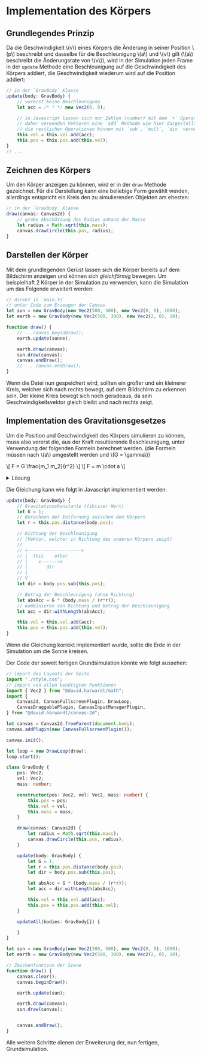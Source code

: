# Implementation des Körpers

## Grundlegendes Prinzip
Da die Geschwindigkeit \\(v\\) eines Körpers die Änderung in seiner Position \\(p\\) beschreibt
und dasselbe für die Beschleunigung \\(a\\) und \\(v\\) gilt (\\(a\\) beschreibt die Änderungsrate von \\(v\\)),
wird in der Simulation jeden Frame in der `update` Methode eine Beschleunigung auf die Geschwindigkeit des Körpers addiert,
die Geschwindigkeit wiederum wird auf die Position addiert:

```typescript
// in der `GravBody` Klasse
update(body: GravBody) {
    // vorerst keine Beschleunigung
    let acc = /* ? */ new Vec2(0, 0);

    // in Javascript lassen sich nur Zahlen (number) mit dem `+` Operator addieren
    // daher verwenden Vektoren eine `add` Methode wie hier dargestellt
    // die restlichen Operationen können mit `sub`, `mult`, `div` verwendet werden
    this.vel = this.vel.add(acc);
    this.pos = this.pos.add(this.vel);
}
// ...
```

## Zeichnen des Körpers
Um den Körper anzeigen zu können, wird er in der `draw` Methode gezeichnet.
Für die Darstellung kann eine beliebige Form gewählt werden, allerdings entspricht ein Kreis den zu simulierenden Objekten am ehesten:
```typescript
// in der `GravBody` Klasse
draw(canvas: Canvas2d) {
    // grobe Abschätzung des Radius anhand der Masse
    let radius = Math.sqrt(this.mass);
    canvas.drawCircle(this.pos, radius);
}
```

## Darstellen der Körper
Mit dem grundlegenden Gerüst lassen sich die Körper bereits auf dem Bildschirm anzeigen und können sich _gleichförmig_ bewegen.
Um beispielhaft 2 Körper in der Simulation zu verwenden, kann die Simulation um das Folgende erweitert werden:
```typescript
// direkt in `main.ts`
// unter Code zum Erzeugen der Canvas
let sun = new GravBody(new Vec2(500, 500), new Vec2(0, 0), 1000);
let earth = new GravBody(new Vec2(500, 300), new Vec2(2, 0), 20);

function draw() {
    // ...canvas.beginDraw();
    earth.update(sonne);

    earth.draw(canvas);
    sun.draw(canvas);
    canvas.endDraw();
    // ... canvas.endDraw();
}
```
Wenn die Datei nun gespeichert wird, sollten ein großer und ein kleinerer Kreis, welcher sich nach rechts bewegt, auf dem Bildschirm zu erkennen sein.
Der kleine Kreis bewegt sich noch geradeaus, da sein Geschwindigkeitsvektor gleich bleibt und nach rechts zeigt.

## Implementation des Gravitationsgesetzes
Um die Position und Geschwindigkeit des Körpers simulieren zu können, muss also vorerst die, aus der Kraft resultierende Beschleunigung,
unter Verwendung der folgenden Formeln berechnet werden.
(die Formeln müssen nach \\(a\\) umgestellt werden und \\(G = \gamma\\))

\\[ F = G \frac{m_1 m_2}{r^2} \\]
\\[ F = m \cdot a \\]

<details>
<summary>Lösung</summary>

\\[ F = m_1 \cdot a \\]
Teilen durch \\(m\\)

\\[ a = \frac{F}{m_1} \\]
Einsetzen von \\(F\\)

\\[ a = \frac{G \frac{m_1 m_2}{r^2}}{m_1} \\]
Kürzen

\\[ a = G \frac{m_1 m_2}{m_1 r^2} \\]
\\[ \underline{\underline{a = G \frac{m_2}{r^2}}} \\]
</details>

Die Gleichung kann wie folgt in Javascript implementiert werden:
```typescript
update(body: GravBody) {
    // Gravitationskonstante (fiktiver Wert)
    let G = 1;
    // Berechnen der Entfernung zwischen den Körpern
    let r = this.pos.distance(body.pos);

    // Richtung der Beschleunigung
    // (Vektor, welcher in Richtung des anderen Körpers zeigt)
    // 
    // +-------------------->
    // |  this    other
    // |    x------>x
    // |       dir
    // |       
    // V
    let dir = body.pos.sub(this.pos);

    // Betrag der Beschleunigung (ohne Richtung)
    let absAcc = G * (body.mass / (r*r));
    // kombinieren von Richtung und Betrag der Beschleunigung
    let acc = dir.withLength(absAcc);

    this.vel = this.vel.add(acc);
    this.pos = this.pos.add(this.vel);
}
```
Wenn die Gleichung korrekt implementiert wurde, sollte die Erde in der Simulation um die Sonne kreisen.

Der Code der soweit fertigen Grundsimulation könnte wie folgt aussehen:
```typescript
// import des Layouts der Seite
import "./style.css";
// import von allen benötigten Funktionen
import { Vec2 } from "@david.harwardt/math";
import {
    Canvas2d, CanvasFullscreenPlugin, DrawLoop,
    CanvasDraggablePlugin, CanvasInputManagerPlugin,
} from "@david.harwardt/canvas-2d";

let canvas = Canvas2d.fromParent(document.body);
canvas.addPlugin(new CanvasFullscreenPlugin());

canvas.init();

let loop = new DrawLoop(draw);
loop.start();

class GravBody {
    pos: Vec2;
    vel: Vec2;
    mass: number;

    constructor(pos: Vec2, vel: Vec2, mass: number) {
        this.pos = pos;
        this.vel = vel;
        this.mass = mass;
    }

    draw(canvas: Canvas2d) {
        let radius = Math.sqrt(this.mass);
        canvas.drawCircle(this.pos, radius);
    }

    update(body: GravBody) {
        let G = 1;
        let r = this.pos.distance(body.pos);
        let dir = body.pos.sub(this.pos);

        let absAcc = G * (body.mass / (r*r));
        let acc = dir.withLength(absAcc);

        this.vel = this.vel.add(acc);
        this.pos = this.pos.add(this.vel);
    }

    updateAll(bodies: GravBody[]) {

    }
}

let sun = new GravBody(new Vec2(500, 500), new Vec2(0, 0), 1000);
let earth = new GravBody(new Vec2(500, 300), new Vec2(2, 0), 20);

// Zeichenfunktion der Szene
function draw() {
    canvas.clear();
    canvas.beginDraw();

    earth.update(sun);

    earth.draw(canvas);
    sun.draw(canvas);


    canvas.endDraw();
}
```
Alle weitern Schritte dienen der Erweiterung der, nun fertigen, Grundsimulation.

